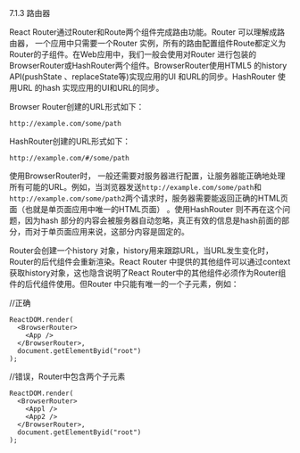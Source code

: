 7.1.3 路由器

React Router通过Router和Route两个组件完成路由功能。Router 可以理解成路由器， 一个应用中只需要一个Router 实例，所有的路由配置组件Route都定义为Router的子组件。在Web应用中，我们一般会使用对Router 进行包装的BrowserRouter或HashRouter两个组件。BrowserRouter使用HTML5 的history API(pushState 、replaceState等)实现应用的Ul 和URL的同步。HashRouter
使用URL 的hash 实现应用的UI和URL的同步。

Browser Router创建的URL形式如下：

    http://example.com/some/path

HashRouter创建的URL形式如下：

    http://example.com/#/some/path

使用BrowserRouter时， 一般还需要对服务器进行配置，让服务器能正确地处理所有可能的URL。例如，当浏览器发送`http://example.com/some/path`和`http://example.com/some/path2`两个请求时，服务器需要能返回正确的HTML页面（也就是单页面应用中唯一的HTML页面） 。使用HashRouter 则不再在这个问题，因为hash 部分的内容会被服务器自动忽略，真正有效的信息是hash前面的部分，而对于单页面应用来说，这部分内容是固定的。

Router会创建一个history 对象，history用来跟踪URL，当URL发生变化时，Router的后代组件会重新渲染。React Router 中提供的其他组件可以通过context 获取history对象，这也隐含说明了React Router中的其他组件必须作为Router组件的后代组件使用。但Router 中只能有唯一的一个子元素，例如：

//正确

	ReactDOM.render(
	  <BrowserRouter>
	    <App />
	  </BrowserRouter>,
	  document.getElementByid("root")
	);

//错误，Router中包含两个子元素

	ReactDOM.render(
	  <BrowserRouter>
	    <Appl />
	    <App2 />
	  </BrowserRouter>,
	  document.getElementByid("root")
	);